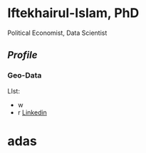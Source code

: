 # Iftekhairul-Islam, PhD
Political Economist, Data Scientist
## _Profile_
### **Geo-Data**
LIst:
- w
- r
[Linkedin](https://www.linkedin.com/in/iftekhairul-islam-20695332/)

# adas
